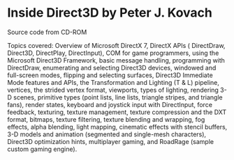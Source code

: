 # Inside Direct3D by Peter J. Kovach
Source code from CD-ROM

Topics covered: Overview of Microsoft DirectX 7, DirectX APIs ( DirectDraw, Direct3D, DirectPlay, DirectInput), COM for game programmers, using the Microsoft Direct3D Framework, basic message handling, programming with DirectDraw, enumerating and selecting Direct3D devices, windowed and full-screen modes, flipping and selecting surfaces, Direct3D Immediate Mode features and APIs, the Transformation and Lighting (T & L) pipeline, vertices, the strided vertex format, viewports, types of lighting, rendering 3-D scenes, primitive types (point lists, line lists, triangle stripes, and triangle fans), render states, keyboard and joystick input with DirectInput, force feedback, texturing, texture management, texture compression and the DXT format, bitmaps, texture filtering, texture blending and wrapping, fog effects, alpha blending, light mapping, cinematic effects with stencil buffers, 3-D models and animation (segmented and single-mesh characters), Direct3D optimization hints, multiplayer gaming, and RoadRage (sample custom gaming engine).


